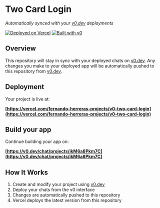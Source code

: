 # Two Card Login

*Automatically synced with your [v0.dev](https://v0.dev) deployments*

[![Deployed on Vercel](https://img.shields.io/badge/Deployed%20on-Vercel-black?style=for-the-badge&logo=vercel)](https://vercel.com/fernando-herreras-projects/v0-two-card-login)
[![Built with v0](https://img.shields.io/badge/Built%20with-v0.dev-black?style=for-the-badge)](https://v0.dev/chat/projects/ikM6a8Pkm7C)

## Overview

This repository will stay in sync with your deployed chats on [v0.dev](https://v0.dev).
Any changes you make to your deployed app will be automatically pushed to this repository from [v0.dev](https://v0.dev).

## Deployment

Your project is live at:

**[https://vercel.com/fernando-herreras-projects/v0-two-card-login](https://vercel.com/fernando-herreras-projects/v0-two-card-login)**

## Build your app

Continue building your app on:

**[https://v0.dev/chat/projects/ikM6a8Pkm7C](https://v0.dev/chat/projects/ikM6a8Pkm7C)**

## How It Works

1. Create and modify your project using [v0.dev](https://v0.dev)
2. Deploy your chats from the v0 interface
3. Changes are automatically pushed to this repository
4. Vercel deploys the latest version from this repository